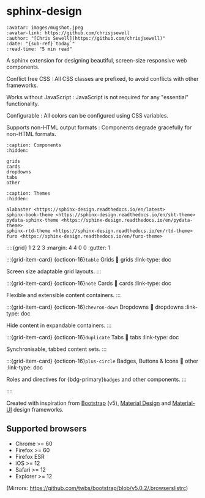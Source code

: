 # sphinx-design

```{article-info}
:avatar: images/mugshot.jpeg
:avatar-link: https://github.com/chrisjsewell
:author: "[Chris Sewell](https://github.com/chrisjsewell)"
:date: "{sub-ref}`today`"
:read-time: "5 min read"
```

A sphinx extension for designing beautiful, screen-size responsive web components.

Conflict free CSS
: All CSS classes are prefixed, to avoid conflicts with other frameworks.

Works without JavaScript
: JavaScript is not required for any "essential" functionality.

Configurable
: All colors can be configured using CSS variables.

Supports non-HTML output formats
: Components degrade gracefully for non-HTML formats.

```{toctree}
:caption: Components
:hidden:

grids
cards
dropdowns
tabs
other
```

```{toctree}
:caption: Themes
:hidden:

alabaster <https://sphinx-design.readthedocs.io/en/latest>
sphinx-book-theme <https://sphinx-design.readthedocs.io/en/sbt-theme>
pydata-sphinx-theme <https://sphinx-design.readthedocs.io/en/pydata-theme>
sphinx-rtd-theme <https://sphinx-design.readthedocs.io/en/rtd-theme>
furo <https://sphinx-design.readthedocs.io/en/furo-theme>
```

::::{grid} 1 2 2 3
:margin: 4 4 0 0
:gutter: 1

:::{grid-item-card} {octicon-16}`table` Grids
:link: grids
:link-type: doc

Screen size adaptable grid layouts.
:::

:::{grid-item-card} {octicon-16}`note` Cards
:link: cards
:link-type: doc

Flexible and extensible content containers.
:::

:::{grid-item-card} {octicon-16}`chevron-down` Dropdowns
:link: dropdowns
:link-type: doc

Hide content in expandable containers.
:::

:::{grid-item-card} {octicon-16}`duplicate` Tabs
:link: tabs
:link-type: doc

Synchronisable, tabbed content sets.
:::

:::{grid-item-card} {octicon-16}`plus-circle` Badges, Buttons & Icons
:link: other
:link-type: doc

Roles and directives for {bdg-primary}`badges` and other components.
:::

::::

Created with inspiration from [Bootstrap](https://getbootstrap.com/) (v5), [Material Design](https://material.io) and [Material-UI](https://material-ui.com/) design frameworks.

## Supported browsers

- Chrome >= 60
- Firefox >= 60
- Firefox ESR
- iOS >= 12
- Safari >= 12
- Explorer >= 12

(Mirrors: <https://github.com/twbs/bootstrap/blob/v5.0.2/.browserslistrc>)
